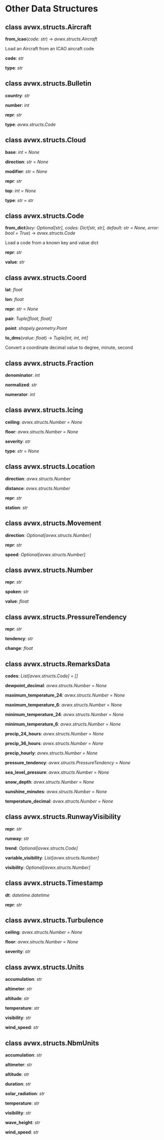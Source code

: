 # Other Data Structures

## class avwx.structs.**Aircraft**

**from_icao**(*code: str*) -> *avwx.structs.Aircraft*

Load an Aircraft from an ICAO aircraft code

**code**: *str*

**type**: *str*

## class avwx.structs.**Bulletin**

**country**: *str*

**number**: *int*

**repr**: *str*

**type**: *avwx.structs.Code*

## class avwx.structs.**Cloud**

**base**: *int* = *None*

**direction**: *str* = *None*

**modifier**: *str* = *None*

**repr**: *str*

**top**: *int* = *None*

**type**: *str* = *str*

## class avwx.structs.**Code**

**from_dict**(*key: Optional[str], codes: Dict[str, str], default: str = None, error: bool = True*) -> *avwx.structs.Code*

Load a code from a known key and value dict

**repr**: *str*

**value**: *str*

## class avwx.structs.**Coord**

**lat**: *float*

**lon**: *float*

**repr**: *str* = *None*

**pair**: *Tuple[float, float]*

**point**: *shapely.geometry.Point*

**to_dms**(*value: float*) -> *Tuple[int, int, int]*

Convert a coordinate decimal value to degree, minute, second

## class avwx.structs.**Fraction**

**denominator**: *int*

**normalized**: *str*

**numerator**: *int*

## class avwx.structs.**Icing**

**ceiling**: *avwx.structs.Number* = *None*

**floor**: *avwx.structs.Number* = *None*

**severity**: *str*

**type**: *str* = *None*

## class avwx.structs.**Location**

**direction**: *avwx.structs.Number*

**distance**: *avwx.structs.Number*

**repr**: *str*

**station**: *str*

## class avwx.structs.**Movement**

**direction**: *Optional[avwx.structs.Number]*

**repr**: *str*

**speed**: *Optional[avwx.structs.Number]*

## class avwx.structs.**Number**

**repr**: *str*

**spoken**: *str*

**value**: *float*

## class avwx.structs.**PressureTendency**

**repr**: *str*

**tendency**: *str*

**change**: *float*

## class avwx.structs.**RemarksData**

**codes**: *List[avwx.structs.Code]* = *[]*

**dewpoint_decimal**: *avwx.structs.Number* = *None*

**maximum_temperature_24**: *avwx.structs.Number* = *None*

**maximum_temperature_6**: *avwx.structs.Number* = *None*

**minimum_temperature_24**: *avwx.structs.Number* = *None*

**minimum_temperature_6**: *avwx.structs.Number* = *None*

**precip_24_hours**: *avwx.structs.Number* = *None*

**precip_36_hours**: *avwx.structs.Number* = *None*

**precip_hourly**: *avwx.structs.Number* = *None*

**pressure_tendency**: *avwx.structs.PressureTendency* = *None*

**sea_level_pressure**: *avwx.structs.Number* = *None*

**snow_depth**: *avwx.structs.Number* = *None*

**sunshine_minutes**: *avwx.structs.Number* = *None*

**temperature_decimal**: *avwx.structs.Number* = *None*

## class avwx.structs.**RunwayVisibility**

**repr**: *str*

**runway**: *str*

**trend**: *Optional[avwx.structs.Code]*

**variable_visibility**: *List[avwx.structs.Number]*

**visibility**: *Optional[avwx.structs.Number]*

## class avwx.structs.**Timestamp**

**dt**: *datetime.datetime*

**repr**: *str*

## class avwx.structs.**Turbulence**

**ceiling**: *avwx.structs.Number* = *None*

**floor**: *avwx.structs.Number* = *None*

**severity**: *str*

## class avwx.structs.**Units**

**accumulation**: *str*

**altimeter**: *str*

**altitude**: *str*

**temperature**: *str*

**visibility**: *str*

**wind_speed**: *str*

## class avwx.structs.**NbmUnits**

**accumulation**: *str*

**altimeter**: *str*

**altitude**: *str*

**duration**: *str*

**solar_radiation**: *str*

**temperature**: *str*

**visibility**: *str*

**wave_height**: *str*

**wind_speed**: *str*